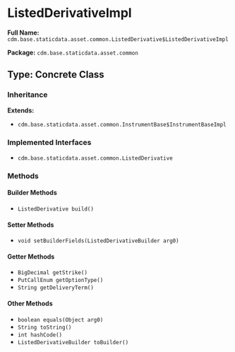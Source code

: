 # ListedDerivativeImpl

**Full Name:** `cdm.base.staticdata.asset.common.ListedDerivative$ListedDerivativeImpl`

**Package:** `cdm.base.staticdata.asset.common`

## Type: Concrete Class

### Inheritance

**Extends:**
- `cdm.base.staticdata.asset.common.InstrumentBase$InstrumentBaseImpl`

### Implemented Interfaces

- `cdm.base.staticdata.asset.common.ListedDerivative`

### Methods

#### Builder Methods

- `ListedDerivative build()`

#### Setter Methods

- `void setBuilderFields(ListedDerivativeBuilder arg0)`

#### Getter Methods

- `BigDecimal getStrike()`
- `PutCallEnum getOptionType()`
- `String getDeliveryTerm()`

#### Other Methods

- `boolean equals(Object arg0)`
- `String toString()`
- `int hashCode()`
- `ListedDerivativeBuilder toBuilder()`

